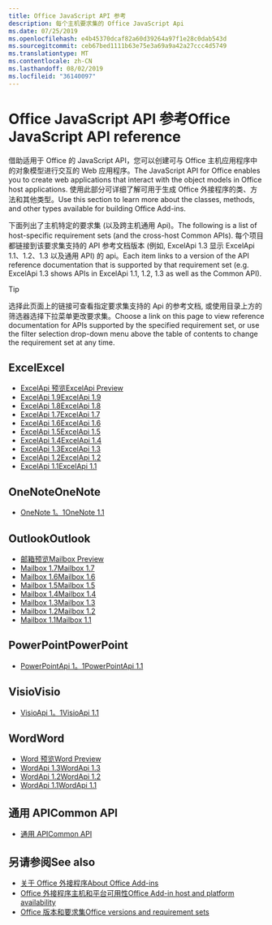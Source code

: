 ```yaml
---
title: Office JavaScript API 参考
description: 每个主机要求集的 Office JavaScript Api
ms.date: 07/25/2019
ms.openlocfilehash: e4b45370dcaf82a60d39264a97f1e28c0dab543d
ms.sourcegitcommit: ceb67bed1111b63e75e3a69a9a42a27ccc4d5749
ms.translationtype: MT
ms.contentlocale: zh-CN
ms.lasthandoff: 08/02/2019
ms.locfileid: "36140097"
---
```

# <a name="office-javascript-api-reference"></a><span data-ttu-id="b411f-103">Office JavaScript API 参考</span><span class="sxs-lookup"><span data-stu-id="b411f-103">Office JavaScript API reference</span></span>

<span data-ttu-id="b411f-104">借助适用于 Office 的 JavaScript API，您可以创建可与 Office 主机应用程序中的对象模型进行交互的 Web 应用程序。</span><span class="sxs-lookup"><span data-stu-id="b411f-104">The JavaScript API for Office enables you to create web applications that interact with the object models in Office host applications.</span></span> <span data-ttu-id="b411f-105">使用此部分可详细了解可用于生成 Office 外接程序的类、方法和其他类型。</span><span class="sxs-lookup"><span data-stu-id="b411f-105">Use this section to learn more about the classes, methods, and other types available for building Office Add-ins.</span></span>

<span data-ttu-id="b411f-106">下面列出了主机特定的要求集 (以及跨主机通用 Api)。</span><span class="sxs-lookup"><span data-stu-id="b411f-106">The following is a list of host-specific requirement sets (and the cross-host Common APIs).</span></span> <span data-ttu-id="b411f-107">每个项目都链接到该要求集支持的 API 参考文档版本 (例如, ExcelApi 1.3 显示 ExcelApi 1.1、1.2、1.3 以及通用 API) 的 api。</span><span class="sxs-lookup"><span data-stu-id="b411f-107">Each item links to a version of the API reference documentation that is supported by that requirement set (e.g. ExcelApi 1.3 shows APIs in ExcelApi 1.1, 1.2, 1.3 as well as the Common API).</span></span>

> [!TIP]
> <span data-ttu-id="b411f-108">选择此页面上的链接可查看指定要求集支持的 Api 的参考文档, 或使用目录上方的筛选器选择下拉菜单更改要求集。</span><span class="sxs-lookup"><span data-stu-id="b411f-108">Choose a link on this page to view reference documentation for APIs supported by the specified requirement set, or use the filter selection drop-down menu above the table of contents to change the requirement set at any time.</span></span>

## <a name="excel"></a><span data-ttu-id="b411f-109">Excel</span><span class="sxs-lookup"><span data-stu-id="b411f-109">Excel</span></span>

- [<span data-ttu-id="b411f-110">ExcelApi 预览</span><span class="sxs-lookup"><span data-stu-id="b411f-110">ExcelApi Preview</span></span>](/javascript/api/excel?view=excel-js-preview)
- [<span data-ttu-id="b411f-111">ExcelApi 1.9</span><span class="sxs-lookup"><span data-stu-id="b411f-111">ExcelApi 1.9</span></span>](/javascript/api/excel?view=excel-js-1.9)
- [<span data-ttu-id="b411f-112">ExcelApi 1.8</span><span class="sxs-lookup"><span data-stu-id="b411f-112">ExcelApi 1.8</span></span>](/javascript/api/excel?view=excel-js-1.8)
- [<span data-ttu-id="b411f-113">ExcelApi 1.7</span><span class="sxs-lookup"><span data-stu-id="b411f-113">ExcelApi 1.7</span></span>](/javascript/api/excel?view=excel-js-1.7)
- [<span data-ttu-id="b411f-114">ExcelApi 1.6</span><span class="sxs-lookup"><span data-stu-id="b411f-114">ExcelApi 1.6</span></span>](/javascript/api/excel?view=excel-js-1.6)
- [<span data-ttu-id="b411f-115">ExcelApi 1.5</span><span class="sxs-lookup"><span data-stu-id="b411f-115">ExcelApi 1.5</span></span>](/javascript/api/excel?view=excel-js-1.5)
- [<span data-ttu-id="b411f-116">ExcelApi 1.4</span><span class="sxs-lookup"><span data-stu-id="b411f-116">ExcelApi 1.4</span></span>](/javascript/api/excel?view=excel-js-1.4)
- [<span data-ttu-id="b411f-117">ExcelApi 1.3</span><span class="sxs-lookup"><span data-stu-id="b411f-117">ExcelApi 1.3</span></span>](/javascript/api/excel?view=excel-js-1.3)
- [<span data-ttu-id="b411f-118">ExcelApi 1.2</span><span class="sxs-lookup"><span data-stu-id="b411f-118">ExcelApi 1.2</span></span>](/javascript/api/excel?view=excel-js-1.2)
- [<span data-ttu-id="b411f-119">ExcelApi 1.1</span><span class="sxs-lookup"><span data-stu-id="b411f-119">ExcelApi 1.1</span></span>](/javascript/api/excel?view=excel-js-1.1)

## <a name="onenote"></a><span data-ttu-id="b411f-120">OneNote</span><span class="sxs-lookup"><span data-stu-id="b411f-120">OneNote</span></span>

- [<span data-ttu-id="b411f-121">OneNote 1。1</span><span class="sxs-lookup"><span data-stu-id="b411f-121">OneNote 1.1</span></span>](/javascript/api/onenote?view=onenote-js-1.1)

## <a name="outlook"></a><span data-ttu-id="b411f-122">Outlook</span><span class="sxs-lookup"><span data-stu-id="b411f-122">Outlook</span></span>

- [<span data-ttu-id="b411f-123">邮箱预览</span><span class="sxs-lookup"><span data-stu-id="b411f-123">Mailbox Preview</span></span>](/javascript/api/outlook?view=outlook-js-preview)
- [<span data-ttu-id="b411f-124">Mailbox 1.7</span><span class="sxs-lookup"><span data-stu-id="b411f-124">Mailbox 1.7</span></span>](/javascript/api/outlook?view=outlook-js-1.7)
- [<span data-ttu-id="b411f-125">Mailbox 1.6</span><span class="sxs-lookup"><span data-stu-id="b411f-125">Mailbox 1.6</span></span>](/javascript/api/outlook?view=outlook-js-1.6)
- [<span data-ttu-id="b411f-126">Mailbox 1.5</span><span class="sxs-lookup"><span data-stu-id="b411f-126">Mailbox 1.5</span></span>](/javascript/api/outlook?view=outlook-js-1.5)
- [<span data-ttu-id="b411f-127">Mailbox 1.4</span><span class="sxs-lookup"><span data-stu-id="b411f-127">Mailbox 1.4</span></span>](/javascript/api/outlook?view=outlook-js-1.4)
- [<span data-ttu-id="b411f-128">Mailbox 1.3</span><span class="sxs-lookup"><span data-stu-id="b411f-128">Mailbox 1.3</span></span>](/javascript/api/outlook?view=outlook-js-1.3)
- [<span data-ttu-id="b411f-129">Mailbox 1.2</span><span class="sxs-lookup"><span data-stu-id="b411f-129">Mailbox 1.2</span></span>](/javascript/api/outlook?view=outlook-js-1.2)
- [<span data-ttu-id="b411f-130">Mailbox 1.1</span><span class="sxs-lookup"><span data-stu-id="b411f-130">Mailbox 1.1</span></span>](/javascript/api/outlook?view=outlook-js-1.1)

## <a name="powerpoint"></a><span data-ttu-id="b411f-131">PowerPoint</span><span class="sxs-lookup"><span data-stu-id="b411f-131">PowerPoint</span></span>

- [<span data-ttu-id="b411f-132">PowerPointApi 1。1</span><span class="sxs-lookup"><span data-stu-id="b411f-132">PowerPointApi 1.1</span></span>](/javascript/api/powerpoint?view=powerpoint-js-1.1)

## <a name="visio"></a><span data-ttu-id="b411f-133">Visio</span><span class="sxs-lookup"><span data-stu-id="b411f-133">Visio</span></span>

- [<span data-ttu-id="b411f-134">VisioApi 1。1</span><span class="sxs-lookup"><span data-stu-id="b411f-134">VisioApi 1.1</span></span>](/javascript/api/visio?view=visio-js-1.1)

## <a name="word"></a><span data-ttu-id="b411f-135">Word</span><span class="sxs-lookup"><span data-stu-id="b411f-135">Word</span></span>

- [<span data-ttu-id="b411f-136">Word 预览</span><span class="sxs-lookup"><span data-stu-id="b411f-136">Word Preview</span></span>](/javascript/api/word?view=word-js-preview)
- [<span data-ttu-id="b411f-137">WordApi 1.3</span><span class="sxs-lookup"><span data-stu-id="b411f-137">WordApi 1.3</span></span>](/javascript/api/word?view=word-js-1.3)
- [<span data-ttu-id="b411f-138">WordApi 1.2</span><span class="sxs-lookup"><span data-stu-id="b411f-138">WordApi 1.2</span></span>](/javascript/api/word?view=word-js-1.2)
- [<span data-ttu-id="b411f-139">WordApi 1.1</span><span class="sxs-lookup"><span data-stu-id="b411f-139">WordApi 1.1</span></span>](/javascript/api/word?view=word-js-1.1)

## <a name="common-api"></a><span data-ttu-id="b411f-140">通用 API</span><span class="sxs-lookup"><span data-stu-id="b411f-140">Common API</span></span>

- [<span data-ttu-id="b411f-141">通用 API</span><span class="sxs-lookup"><span data-stu-id="b411f-141">Common API</span></span>](/javascript/api/office?view=common-js)

## <a name="see-also"></a><span data-ttu-id="b411f-142">另请参阅</span><span class="sxs-lookup"><span data-stu-id="b411f-142">See also</span></span>

- [<span data-ttu-id="b411f-143">关于 Office 外接程序</span><span class="sxs-lookup"><span data-stu-id="b411f-143">About Office Add-ins</span></span>](/office/dev/add-ins/overview)
- [<span data-ttu-id="b411f-144">Office 外接程序主机和平台可用性</span><span class="sxs-lookup"><span data-stu-id="b411f-144">Office Add-in host and platform availability</span></span>](/office/dev/add-ins/overview/office-add-in-availability)
- [<span data-ttu-id="b411f-145">Office 版本和要求集</span><span class="sxs-lookup"><span data-stu-id="b411f-145">Office versions and requirement sets</span></span>](/office/dev/add-ins/develop/office-versions-and-requirement-sets)
